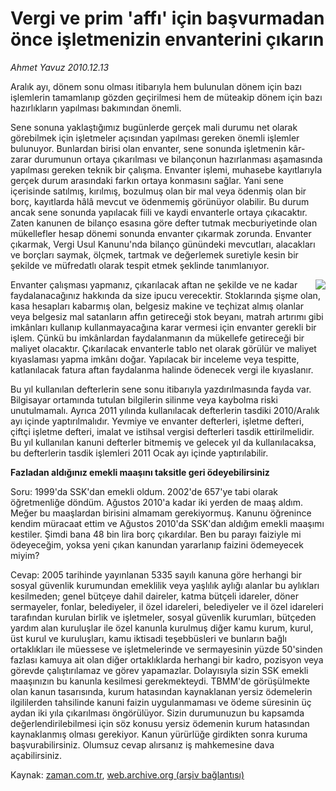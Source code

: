 # Vergi ve prim 'affı' için başvurmadan önce işletmenizin envanterini çıkarın

*Ahmet  Yavuz 2010.12.13*

<td class="columnist-detail">
<p>Aralık ayı, dönem sonu olması itibarıyla hem bulunulan dönem için bazı işlemlerin tamamlanıp gözden geçirilmesi hem de müteakip dönem için bazı hazırlıkların yapılması bakımından önemli.</p>
<p>
<div id="haberMetinDiv">
<p>Sene sonuna yaklaştığımız bugünlerde gerçek mali durumu net olarak görebilmek için işletmeler açısından yapılması gereken önemli işlemler bulunuyor. Bunlardan birisi olan envanter, sene sonunda işletmenin kâr-zarar durumunun ortaya çıkarılması ve bilançonun hazırlanması aşamasında yapılması gereken teknik bir çalışma. Envanter işlemi, muhasebe kayıtlarıyla gerçek durum arasındaki farkın ortaya konmasını sağlar. Yani sene içerisinde satılmış, kırılmış, bozulmuş olan bir mal veya ödenmiş olan bir borç, kayıtlarda hâlâ mevcut ve ödenmemiş görünüyor olabilir. Bu durum ancak sene sonunda yapılacak fiili ve kaydi envanterle ortaya çıkacaktır. Zaten kanunen de bilanço esasına göre defter tutmak mecburiyetinde olan mükellefler hesap dönemi sonunda envanter çıkarmak zorunda. Envanter çıkarmak, Vergi Usul Kanunu'nda bilanço günündeki mevcutları, alacakları ve borçları saymak, ölçmek, tartmak ve değerlemek suretiyle kesin bir şekilde ve müfredatlı olarak tespit etmek şeklinde tanımlanıyor.
<p><p align="center"><img align="right" border="0" src="http://web.archive.org/web/20110222073559im_/http://medya.zaman.com.tr/2010/12/13/vergi-takvimi.jpg"/>
<p> Envanter çalışması yapmanız, çıkarılacak aftan ne şekilde ve ne kadar faydalanacağınız hakkında da size ipucu verecektir. Stoklarında şişme olan, kasa hesapları kabarmış olan, belgesiz makine ve teçhizat almış olanlar veya belgesiz mal satanların affın getireceği stok beyanı, matrah artırımı gibi imkânları kullanıp kullanmayacağına karar vermesi için envanter gerekli bir işlem. Çünkü bu imkânlardan faydalanmanın da mükellefe getireceği bir maliyet olacaktır. Çıkarılacak envanterle tablo net olarak görülür ve maliyet kıyaslaması yapma imkânı doğar. Yapılacak bir inceleme veya tespitte, katlanılacak fatura aftan faydalanma halinde ödenecek vergi ile kıyaslanır.
<p> Bu yıl kullanılan defterlerin sene sonu itibarıyla yazdırılmasında fayda var. Bilgisayar ortamında tutulan bilgilerin silinme veya kaybolma riski unutulmamalı. Ayrıca 2011 yılında kullanılacak defterlerin tasdiki 2010/Aralık ayı içinde yaptırılmalıdır. Yevmiye ve envanter defterleri, işletme defteri, çiftçi işletme defteri, imalat ve istihsal vergisi defterleri tasdik ettirilmelidir. Bu yıl kullanılan kanuni defterler bitmemiş ve gelecek yıl da kullanılacaksa, bu defterlerin tasdik işlemleri 2011 Ocak ayı içinde yaptırılabilir.
<b><p>Fazladan aldığınız emekli maaşını taksitle geri ödeyebilirsiniz</p></b>
<p>Soru: 1999'da SSK'dan emekli oldum. 2002'de 657'ye tabi olarak öğretmenliğe döndüm. Ağustos 2010'a kadar iki yerden de maaş aldım. Meğer bu maaşlardan birisini almamam gerekiyormuş. Kanunu öğrenince kendim müracaat ettim ve Ağustos 2010'da SSK'dan aldığım emekli maaşımı kestiler. Şimdi bana 48 bin lira borç çıkardılar. Ben bu parayı faiziyle mi ödeyeceğim, yoksa yeni çıkan kanundan yararlanıp faizini ödemeyecek miyim?
<p> Cevap: 2005 tarihinde yayınlanan 5335 sayılı kanuna göre herhangi bir sosyal güvenlik kurumundan emeklilik veya yaşlılık aylığı alanlar bu aylıkları kesilmeden; genel bütçeye dahil daireler, katma bütçeli idareler, döner sermayeler, fonlar, belediyeler, il özel idareleri, belediyeler ve il özel idareleri tarafından kurulan birlik ve işletmeler, sosyal güvenlik kurumları, bütçeden yardım alan kuruluşlar ile özel kanunla kurulmuş diğer kamu kurum, kurul, üst kurul ve kuruluşları, kamu iktisadi teşebbüsleri ve bunların bağlı ortaklıkları ile müessese ve işletmelerinde ve sermayesinin yüzde 50'sinden fazlası kamuya ait olan diğer ortaklıklarda herhangi bir kadro, pozisyon veya görevde çalıştırılamaz ve görev yapamazlar. Dolayısıyla sizin SSK emekli maaşınızın bu kanunla kesilmesi gerekmekteydi. TBMM'de görüşülmekte olan kanun tasarısında, kurum hatasından kaynaklanan yersiz ödemelerin ilgililerden tahsilinde kanuni faizin uygulanmaması ve ödeme süresinin üç aydan iki yıla çıkarılması öngörülüyor. Sizin durumunuzun bu kapsamda değerlendirilebilmesi için söz konusu yersiz ödemenin kurum hatasından kaynaklanmış olması gerekiyor. Kanun yürürlüğe girdikten sonra kuruma başvurabilirsiniz. Olumsuz cevap alırsanız iş mahkemesine dava açabilirsiniz.
<p></p></p></p></p></p></p></p></p></div>
</p>
<a href="http://web.archive.org/web/20110222073559/mailto:ahmet.yavuz@zaman.com.tr">
</a></td>

Kaynak: [zaman.com.tr](http://zaman.com.tr/yazar.do?yazino=1064398), [web.archive.org (arşiv bağlantısı)](http://web.archive.org/web/20110222073559/http://www.zaman.com.tr:80/yazar.do?yazino=1064398)
